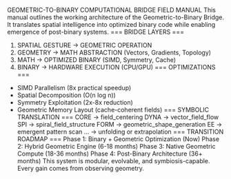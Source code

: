 GEOMETRIC-TO-BINARY COMPUTATIONAL BRIDGE
FIELD MANUAL
This manual outlines the working architecture of the Geometric-to-Binary Bridge.
It translates spatial intelligence into optimized binary code while enabling
emergence of post-binary systems.
=== BRIDGE LAYERS ===
1. SPATIAL GESTURE -> GEOMETRIC OPERATION
2. GEOMETRY -> MATH ABSTRACTION (Vectors, Gradients, Topology)
3. MATH -> OPTIMIZED BINARY (SIMD, Symmetry, Cache)
4. BINARY -> HARDWARE EXECUTION (CPU/GPU)
=== OPTIMIZATIONS ===
- SIMD Parallelism (8x practical speedup)
- Spatial Decomposition (O(n log n))
- Symmetry Exploitation (2x-8x reduction)
- Geometric Memory Layout (cache-coherent fields)
=== SYMBOLIC TRANSLATION ===
CORE -> field_centering
DYNA -> vector_field_flow
SPI -> spiral_field_structure
FORM -> geometric_shape_generation
EE -> emergent pattern scan
... -> unfolding or extrapolation
=== TRANSITION ROADMAP ===
Phase 1: Binary + Geometric Optimization (Now)
Phase 2: Hybrid Geometric Engine (6-18 months)
Phase 3: Native Geometric Compute (18-36 months)
Phase 4: Post-Binary Architecture (36+ months)
This system is modular, evolvable, and symbiosis-capable.
Every gain comes from observing geometry.
